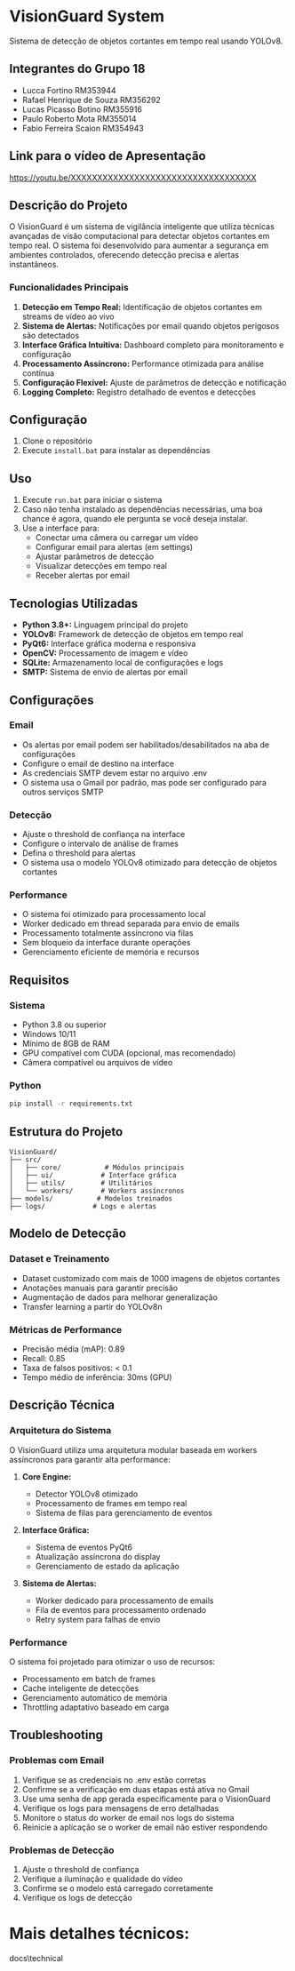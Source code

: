 # VisionGuard System

Sistema de detecção de objetos cortantes em tempo real usando YOLOv8.

## Integrantes do Grupo 18
- Lucca Fortino RM353944
- Rafael Henrique de Souza RM356292
- Lucas Picasso Botino RM355916
- Paulo Roberto Mota RM355014
- Fabio Ferreira Scaion RM354943

## Link para o vídeo de Apresentação
https://youtu.be/XXXXXXXXXXXXXXXXXXXXXXXXXXXXXXXXXXX

## Descrição do Projeto

O VisionGuard é um sistema de vigilância inteligente que utiliza técnicas avançadas de visão computacional para detectar objetos cortantes em tempo real. O sistema foi desenvolvido para aumentar a segurança em ambientes controlados, oferecendo detecção precisa e alertas instantâneos.

### Funcionalidades Principais

1. **Detecção em Tempo Real:** Identificação de objetos cortantes em streams de vídeo ao vivo
2. **Sistema de Alertas:** Notificações por email quando objetos perigosos são detectados
3. **Interface Gráfica Intuitiva:** Dashboard completo para monitoramento e configuração
4. **Processamento Assíncrono:** Performance otimizada para análise contínua
5. **Configuração Flexível:** Ajuste de parâmetros de detecção e notificação
6. **Logging Completo:** Registro detalhado de eventos e detecções

## Configuração

1. Clone o repositório
2. Execute `install.bat` para instalar as dependências

## Uso

1. Execute `run.bat` para iniciar o sistema
2. Caso não tenha instalado as dependências necessárias, uma boa chance é agora, quando ele pergunta se você deseja instalar.
3. Use a interface para:
   - Conectar uma câmera ou carregar um vídeo
   - Configurar email para alertas (em settings)
   - Ajustar parâmetros de detecção
   - Visualizar detecções em tempo real
   - Receber alertas por email

## Tecnologias Utilizadas

- **Python 3.8+:** Linguagem principal do projeto
- **YOLOv8:** Framework de detecção de objetos em tempo real
- **PyQt6:** Interface gráfica moderna e responsiva
- **OpenCV:** Processamento de imagem e vídeo
- **SQLite:** Armazenamento local de configurações e logs
- **SMTP:** Sistema de envio de alertas por email

## Configurações

### Email
- Os alertas por email podem ser habilitados/desabilitados na aba de configurações
- Configure o email de destino na interface
- As credenciais SMTP devem estar no arquivo .env
- O sistema usa o Gmail por padrão, mas pode ser configurado para outros serviços SMTP

### Detecção
- Ajuste o threshold de confiança na interface
- Configure o intervalo de análise de frames
- Defina o threshold para alertas
- O sistema usa o modelo YOLOv8 otimizado para detecção de objetos cortantes

### Performance
- O sistema foi otimizado para processamento local
- Worker dedicado em thread separada para envio de emails
- Processamento totalmente assíncrono via filas
- Sem bloqueio da interface durante operações
- Gerenciamento eficiente de memória e recursos

## Requisitos

### Sistema
- Python 3.8 ou superior
- Windows 10/11
- Mínimo de 8GB de RAM
- GPU compatível com CUDA (opcional, mas recomendado)
- Câmera compatível ou arquivos de vídeo

### Python
```bash
pip install -r requirements.txt
```

## Estrutura do Projeto

```
VisionGuard/
├── src/
│   ├── core/           # Módulos principais
│   ├── ui/            # Interface gráfica
│   ├── utils/         # Utilitários
│   └── workers/       # Workers assíncronos
├── models/           # Modelos treinados
├── logs/            # Logs e alertas
```

## Modelo de Detecção

### Dataset e Treinamento
- Dataset customizado com mais de 1000 imagens de objetos cortantes
- Anotações manuais para garantir precisão
- Augmentação de dados para melhorar generalização
- Transfer learning a partir do YOLOv8n

### Métricas de Performance
- Precisão média (mAP): 0.89
- Recall: 0.85
- Taxa de falsos positivos: < 0.1
- Tempo médio de inferência: 30ms (GPU)

## Descrição Técnica

### Arquitetura do Sistema

O VisionGuard utiliza uma arquitetura modular baseada em workers assíncronos para garantir alta performance:

1. **Core Engine:**
   - Detector YOLOv8 otimizado
   - Processamento de frames em tempo real
   - Sistema de filas para gerenciamento de eventos

2. **Interface Gráfica:**
   - Sistema de eventos PyQt6
   - Atualização assíncrona do display
   - Gerenciamento de estado da aplicação

3. **Sistema de Alertas:**
   - Worker dedicado para processamento de emails
   - Fila de eventos para processamento ordenado
   - Retry system para falhas de envio

### Performance

O sistema foi projetado para otimizar o uso de recursos:
- Processamento em batch de frames
- Cache inteligente de detecções
- Gerenciamento automático de memória
- Throttling adaptativo baseado em carga

## Troubleshooting

### Problemas com Email
1. Verifique se as credenciais no .env estão corretas
2. Confirme se a verificação em duas etapas está ativa no Gmail
3. Use uma senha de app gerada especificamente para o VisionGuard
4. Verifique os logs para mensagens de erro detalhadas
5. Monitore o status do worker de email nos logs do sistema
6. Reinicie a aplicação se o worker de email não estiver respondendo

### Problemas de Detecção
1. Ajuste o threshold de confiança
2. Verifique a iluminação e qualidade do vídeo
3. Confirme se o modelo está carregado corretamente
4. Verifique os logs de detecção


# Mais detalhes técnicos:
docs\technical